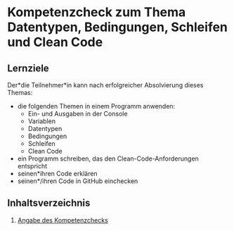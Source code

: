 # Kompetenzcheck zum Thema Datentypen, Bedingungen, Schleifen und Clean Code

## Lernziele
Der\*die Teilnehmer\*in kann nach erfolgreicher Absolvierung dieses Themas:
- die folgenden Themen in einem Programm anwenden:
  - Ein- und Ausgaben in der Console
  - Variablen
  - Datentypen
  - Bedingungen
  - Schleifen
  - Clean Code
- ein Programm schreiben, das den Clean-Code-Anforderungen entspricht
- seinen*ihren Code erklären
- seinen*/ihren Code in GitHub einchecken

## Inhaltsverzeichnis

1. [Angabe des Kompetenzchecks](./kompetenzcheck.md)
